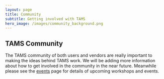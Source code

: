 ```yaml
---
layout: page
title: Community
subtitle: Getting involved with TAMS
hero_image: /images/community_background.png
---
```


## TAMS Community

The TAMS community of both users and vendors are really important to making the ideas behind TAMS work.  We will be adding more information about how to get involved in the community in the near future.  Meanwhile please see the [events](/events) page for details of upcoming workshops and events.